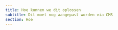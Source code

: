 ```yaml
---
title: Hoe kunnen we dit oplossen
subtitle: Dit moet nog aangepast worden via CMS
section: Hoe
---
```

